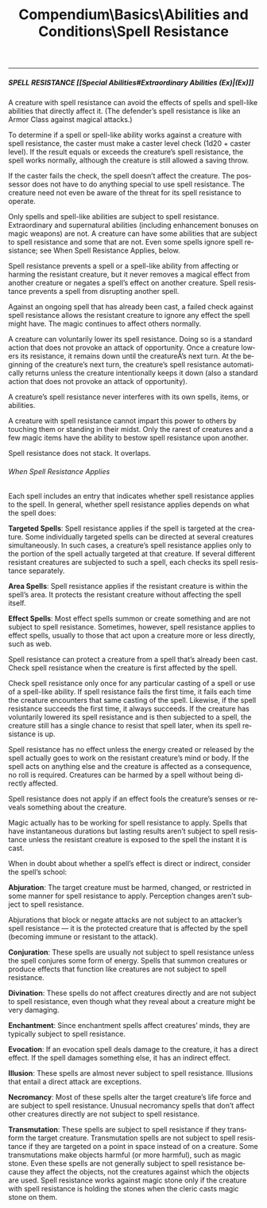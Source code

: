 ﻿---
lang: en
aliases: [Spell Resistance]
title: Compendium\Basics\Abilities and Conditions\Spell Resistance
tag: Abilities, Conditions
---

---
##### SPELL RESISTANCE [[Special Abilities#Extraordinary Abilities (Ex)|(Ex)]]

A creature with spell resistance can avoid the effects of spells and spell-like abilities that directly affect it. (The defender’s spell resistance is like an Armor Class against magical attacks.)

To determine if a spell or spell-like ability works against a creature with spell resistance, the caster must make a caster level check (1d20 + caster level). If the result equals or exceeds the creature’s spell resistance, the spell works normally, although the creature is still allowed a saving throw.  

If the caster fails the check, the spell doesn’t affect the creature. The possessor does not have to do anything special to use spell resistance. The creature need not even be aware of the threat for its spell resistance to operate.

Only spells and spell-like abilities are subject to spell resistance. Extraordinary and supernatural abilities (including enhancement bonuses on magic weapons) are not. A creature can have some abilities that are subject to spell resistance and some that are not. Even some spells ignore spell resistance; see When Spell Resistance Applies, below.

Spell resistance prevents a spell or a spell-like ability from affecting or harming the resistant creature, but it never removes a magical effect from another creature or negates a spell’s effect on another creature. Spell resistance prevents a spell from disrupting another spell.

Against an ongoing spell that has already been cast, a failed check against spell resistance allows the resistant creature to ignore any effect the spell might have. The magic continues to affect others normally.

A creature can voluntarily lower its spell resistance. Doing so is a standard action that does not provoke an attack of opportunity. Once a creature lowers its resistance, it remains down until the creatureÂ’s next turn. At the beginning of the creature’s next turn, the creature’s spell resistance automatically returns unless the creature intentionally keeps it down (also a standard action that does not provoke an attack of opportunity).

A creature’s spell resistance never interferes with its own spells, items, or abilities.

A creature with spell resistance cannot impart this power to others by touching them or standing in their midst. Only the rarest of creatures and a few magic items have the ability to bestow spell resistance upon another.

Spell resistance does not stack. It overlaps.

###### When Spell Resistance Applies

Each spell includes an entry that indicates whether spell resistance applies to the spell. In general, whether spell resistance applies depends on what the spell does:

**Targeted Spells**: Spell resistance applies if the spell is targeted at the creature. Some individually targeted spells can be directed at several creatures simultaneously. In such cases, a creature’s spell resistance applies only to the portion of the spell actually targeted at that creature. If several different resistant creatures are subjected to such a spell, each checks its spell resistance separately.

**Area Spells**: Spell resistance applies if the resistant creature is within the spell’s area. It protects the resistant creature without affecting the spell itself.

**Effect Spells**: Most effect spells summon or create something and are not subject to spell resistance. Sometimes, however, spell resistance applies to effect spells, usually to those that act upon a creature more or less directly, such as web.

Spell resistance can protect a creature from a spell that’s already been cast. Check spell resistance when the creature is first affected by the spell.

Check spell resistance only once for any particular casting of a spell or use of a spell-like ability. If spell resistance fails the first time, it fails each time the creature encounters that same casting of the spell. Likewise, if the spell resistance succeeds the first time, it always succeeds. If the creature has voluntarily lowered its spell resistance and is then subjected to a spell, the creature still has a single chance to resist that spell later, when its spell resistance is up.

Spell resistance has no effect unless the energy created or released by the spell actually goes to work on the resistant creature’s mind or body. If the spell acts on anything else and the creature is affected as a consequence, no roll is required. Creatures can be harmed by a spell without being directly affected.

Spell resistance does not apply if an effect fools the creature’s senses or reveals something about the creature.

Magic actually has to be working for spell resistance to apply. Spells that have instantaneous durations but lasting results aren’t subject to spell resistance unless the resistant creature is exposed to the spell the instant it is cast.

When in doubt about whether a spell’s effect is direct or indirect, consider the spell’s school:

**Abjuration**: The target creature must be harmed, changed, or restricted in some manner for spell resistance to apply. Perception changes aren’t subject to spell resistance.

Abjurations that block or negate attacks are not subject to an attacker’s spell resistance — it is the protected creature that is affected by the spell (becoming immune or resistant to the attack).

**Conjuration**: These spells are usually not subject to spell resistance unless the spell conjures some form of energy. Spells that summon creatures or produce effects that function like creatures are not subject to spell resistance.

**Divination**: These spells do not affect creatures directly and are not subject to spell resistance, even though what they reveal about a creature might be very damaging.

**Enchantment**: Since enchantment spells affect creatures’ minds, they are typically subject to spell resistance.

**Evocation**: If an evocation spell deals damage to the creature, it has a direct effect. If the spell damages something else, it has an indirect effect.

**Illusion**: These spells are almost never subject to spell resistance. Illusions that entail a direct attack are exceptions.

**Necromancy**: Most of these spells alter the target creature’s life force and are subject to spell resistance. Unusual necromancy spells that don’t affect other creatures directly are not subject to spell resistance.

**Transmutation**: These spells are subject to spell resistance if they transform the target creature. Transmutation spells are not subject to spell resistance if they are targeted on a point in space instead of on a creature. Some transmutations make objects harmful (or more harmful), such as magic stone. Even these spells are not generally subject to spell resistance because they affect the objects, not the creatures against which the objects are used. Spell resistance works against magic stone only if the creature with spell resistance is holding the stones when the cleric casts magic stone on them.




<br><br>
---
